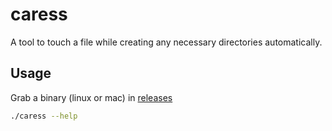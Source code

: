 # caress
A tool to touch a file while creating any necessary directories automatically.

## Usage
Grab a binary (linux or mac) in [releases](https://github.com/Gnarus-G/caress/releases)
```sh
./caress --help
```
